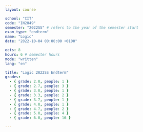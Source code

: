 ```yaml
---
layout: course

school: "CIT"
code: "IN2049"
semester: "2022SS" # refers to the year of the semester start
exam_type: "endterm"
name: "Logic"
date: "2022-10-04 00:00:00 +0100"

ects: 8
hours: 6 # semester hours
mode: "written"
lang: "en"

title: "Logic 2022SS Endterm"
grades:
  - { grade: 2.0, people: 1 }
  - { grade: 2.7, people: 3 }
  - { grade: 3.0, people: 1 }
  - { grade: 3.3, people: 2 }
  - { grade: 3.7, people: 1 }
  - { grade: 4.0, people: 1 }
  - { grade: 4.7, people: 2 }
  - { grade: 5.0, people: 4 }
  - { grade: 6.0, people: 16 }

---
```



